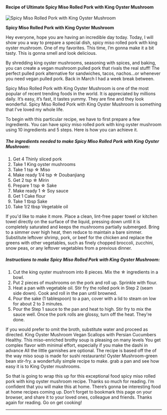             

#### Recipe of Ultimate Spicy Miso Rolled Pork with King Oyster Mushroom

![Spicy Miso Rolled Pork with King Oyster Mushroom](https://img-global.cpcdn.com/recipes/4994790614630400/751x532cq70/spicy-miso-rolled-pork-with-king-oyster-mushroom-recipe-main-photo.jpg)

**Spicy Miso Rolled Pork with King Oyster Mushroom**

Hey everyone, hope you are having an incredible day today. Today, I will show you a way to prepare a special dish, spicy miso rolled pork with king oyster mushroom. One of my favorites. This time, I’m gonna make it a bit tasty. This is gonna smell and look delicious.

By shredding king oyster mushrooms, seasoning with spices, and baking, you can create a vegan mushroom pulled pork that rivals the real stuff! The perfect pulled pork alternative for sandwiches, tacos, nachos…or whenever you need vegan pulled pork. Back in March I had a week break between.

Spicy Miso Rolled Pork with King Oyster Mushroom is one of the most popular of recent trending foods in the world. It is appreciated by millions daily. It’s easy, it’s fast, it tastes yummy. They are fine and they look wonderful. Spicy Miso Rolled Pork with King Oyster Mushroom is something that I’ve loved my whole life.

To begin with this particular recipe, we have to first prepare a few ingredients. You can have spicy miso rolled pork with king oyster mushroom using 10 ingredients and 5 steps. Here is how you can achieve it.

##### The ingredients needed to make Spicy Miso Rolled Pork with King Oyster Mushroom:

1.  Get 4 Thinly sliced pork
2.  Take 1 King oyster mushrooms
3.  Take 1 tsp ☆ Miso
4.  Make ready 1/4 tsp ☆ Doubanjiang
5.  Get 2 tsp ☆ Mirin
6.  Prepare 1 tsp ☆ Sake
7.  Make ready 1 ☆ Soy sauce
8.  Get 1 Cake flour
9.  Take 1 tbsp Sake
10.  Take 1/2 tbsp Vegetable oil

If you'd like to make it more. Place a clean, lint-free paper towel or kitchen towel directly on the surface of the liquid, pressing down until it is completely saturated and keeps the mushrooms partially submerged. Bring to a simmer over high heat, then reduce to maintain a bare simmer. Substitute leftover shrimp, pork, or beef for the chicken and replace the greens with other vegetables, such as finely chopped broccoli, zucchini, snow peas, or any leftover vegetables from a previous dinner.

##### Instructions to make Spicy Miso Rolled Pork with King Oyster Mushroom:

1.  Cut the king oyster mushroom into 8 pieces. Mix the ☆ ingredients in a bowl.
2.  Put 2 pieces of mushrooms on the pork and roll up. Sprinkle with flour.
3.  Heat a pan with vegetable oil. Stir fry the rolled pork in Step 2 (seam side down). Cook and roll in the pan until browned.
4.  Pour the sake (1 tablespoon) to a pan, cover with a lid to steam on low for about 2 to 3 minutes.
5.  Pour the Step 1 sauce to the pan and heat to high. Stir fry to mix the sauce well. Once the pork rolls are glossy, turn off the heat. They're done.

If you would prefer to omit the broth, substitute water and proceed as directed. King Oyster Mushroom Vegan Scallops with Persian Cucumbers Healthy. This miso-enriched brothy soup is pleasing on many levels You get complex flavor with minimal effort, especially if you make the dashi in advance All the little garnishes are optional. The recipe is based off the of the way miso soup is made for sushi restaurants! Oyster Mushroom-green bean stir-fry. a wonderfully simple recipe to make. grab a pan and see how easy it is to King Oyster mushrooms.

So that is going to wrap this up for this exceptional food spicy miso rolled pork with king oyster mushroom recipe. Thanks so much for reading. I’m confident that you will make this at home. There’s gonna be interesting food at home recipes coming up. Don’t forget to bookmark this page on your browser, and share it to your loved ones, colleague and friends. Thanks again for reading. Go on get cooking!

* * *